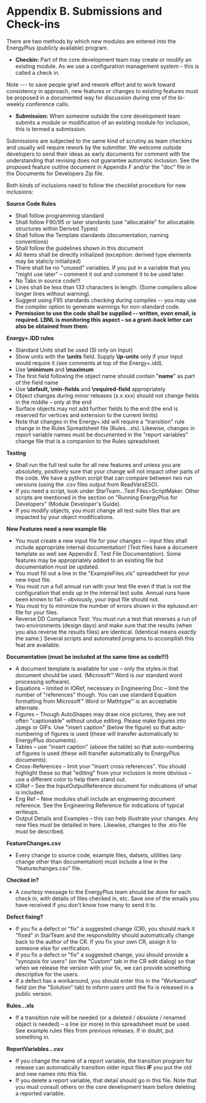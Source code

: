 # Appendix B.  Submissions and Check-ins

There are two methods by which new modules are entered into the EnergyPlus (publicly available) program.

- **Checkin:** Part of the core development team may create or modify an existing module.  As we use a configuration management system – this is called a check in.

Note --- to save people grief and rework effort and to work toward consistency in approach, new features or changes to existing features must be proposed in a documented way for discussion during one of the bi-weekly conference calls.

- **Submission:** When someone outside the core development team submits a module or modification of an existing module for inclusion, this is termed a submission.

Submissions are subjected to the same kind of scrutiny as team checkins and usually will require rework by the submitter.  We welcome outside developers to send their ideas as early documents for comment with the understanding that revising does not guarantee automatic inclusion.  See the proposed feature outline document in Appendix F and/or the "doc" file in the Documents for Developers Zip file.

Both kinds of inclusions need to follow the checklist procedure for new inclusions:

**Source Code Rules**

- Shall follow programming standard
- Shall follow F90/95 or later standards  (use "allocatable" for allocatable structures within Derived Types)
- Shall follow the Template standards (documentation, naming conventions)
- Shall follow the guidelines shown in this document
- All items shall be directly initialized (exception: derived type elements may be staticly initialized)
- There shall be no "unused" variables.  If you put in a variable that you "might use later" – comment it out and comment it to be used later.
- No Tabs in source code!!!
- Lines shall be less than 133 characters in length.  (Some compilers allow longer lines without warning).
- Suggest using F95 standards checking during compiles -- you may use the compiler option to generate warnings for non-standard code.
- **Permission to use the code shall be supplied -- written, even email, is required.  LBNL is monitoring this aspect – so a grant-back letter can also be obtained from them.**

**Energy+.IDD rules**

- Standard Units shall be used (SI only on Input)
- Show units with the **\\units** field.  Supply **\\ip-units** only if your input would require it (see comments at top of the Energy+.idd).
- Use **\\minimum** and **\\maximum**
- The first field following the object name should contain "**name**" as part of the field name
- Use **\\default, \\min-fields** and **\\required-field** appropriately
- Object changes during minor releases (x.x.xxx) should not change fields in the middle – only at the end
- Surface objects may not add further fields to the end (the end is reserved for vertices and extension to the current limits)
- Note that changes in the Energy+.idd will require a "transition" rule change in the Rules Spreadsheet file (Rules…xls).  Likewise, changes in report variable names must be documented in the "report variables" change file that is a companion to the Rules spreadsheet.

**Testing**

- Shall run the full test suite for all new features and unless you are absolutely, positively sure that your change will not impact other parts of the code.  We have a python script that can compare between two run versions (using the .csv files output from ReadVarsESO).
- If you need a script, look under StarTeam…Test Files>ScriptMaker.  Other scripts are mentioned in the section on "Running EnergyPlus for Developers" (Module Developer's Guide).
- If you modify objects, you must change all test suite files that are impacted by your object modifications.

**New Features need a new example file**

- You must create a new input file for your changes -- input files shall include appropriate internal documentation!  (Test files have a document template as well see Appendix E.  Test File Documentation).  Some features may be appropriately added to an existing file but documentation must be updated.
- You must fill out a line in the "ExampleFiles.xls" spreadsheet for your new input file.
- You must run a full annual run with your test file even if that is not the configuration that ends up in the internal test suite.  Annual runs have been known to fail – obviously, your input file should not.
- You must try to minimize the number of errors shown in the eplusout.err file for your files.
- Reverse DD Compliance Test: You must run a test that reverses a run of two environments (design days) and make sure that the results (when you also reverse the results files) are identical.  (Identical means *exactly* the same.)  Several scripts and automated programs to accomplish this feat are available.

**Documentation (must be included at the same time as code!!!)**

- A document template is available for use – only the styles in that document should be used.  (Microsoft™ Word is our standard word processing software).
- Equations – limited in IORef, necessary in Engineering Doc – limit the number of "references" though.  You can use standard Equation formatting from Microsoft™ Word or Mathtype™ is an acceptable alternate.
- Figures – Though AutoShapes may draw nice pictures, they are not often "captionable" without undue editing.  Please make figures into Jpegs or GIFs.  Use "insert caption" (below the figure) so that auto-numbering of figures is used (these will transfer automatically to EnergyPlus documents).
- Tables – use "insert caption" (above the table) so that auto-numbering of figures is used (these will transfer automatically to EnergyPlus documents).
- Cross-References – limit your "insert cross references".  You should highlight these so that "editing" from your inclusion is more obvious – use a different color to help them stand out.
- IORef – See the InputOutputReference document for indications of what is included.
- Eng Ref – New modules shall include an engineering document reference.  See the Engineering Reference for indications of typical writeups.
- Output Details and Examples – this can help illustrate your changes.  Any new files *must* be detailed in here.  Likewise, changes to the .eio file must be described.

**FeatureChanges.csv**

- Every change to source code, example files, datsets, utilities (any change other than documentation) must include a line in the "featurechanges.csv" file.

**Checked in?**

- A courtesy message to the EnergyPlus team should be done for each check in, with details of files checked in, etc.  Save one of the emails you have received if you don't know how many to send it to.

**Defect fixing?**

- If you fix a defect or "fix" a suggested change (CR), you should mark it "fixed" in StarTeam and the responsibility should automatically change back to the author of the CR.  If you fix your own CR, assign it to someone else for verification.
- If you fix a defect or "fix" a suggested change, you should provide a "synopsis for users" (on the "Custom" tab in the CR edit dialog) so that when we release the version with your fix, we can provide something descriptive for the users.
-   If a defect has a workaround, you should enter this in the "Workaround" field (on the "Solution" tab) to inform users until the fix is released in a public version.

**Rules…xls**

- If a transition rule will be needed (or a deleted / obsolete / renamed object is needed) – a line (or more) in this spreadsheet must be used.  See example rules files from previous releases.  If in doubt, put something in.

**ReportVariables…csv**

- If you change the name of a report variable, the transition program for release can automatically transition older input files **IF** you put the old and new names into this file.
- If you delete a report variable, that detail should go in this file.  Note that you must consult others on the core development team before deleting a reported variable.